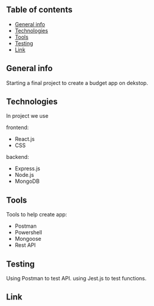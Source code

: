 ## Table of contents

- [General info](#general-info)
- [Technologies](#technologies)
- [Tools](#tools)
- [Testing](#testing)
- [Link](#link)

## General info

Starting a final project to create a budget app on dekstop.

## Technologies

In project we use

frontend:

- React.js
- CSS

backend:

- Express.js
- Node.js
- MongoDB

## Tools

Tools to help create app:

- Postman
- Powershell
- Mongoose
- Rest API

## Testing

Using Postman to test API.
using Jest.js to test functions.

## Link
